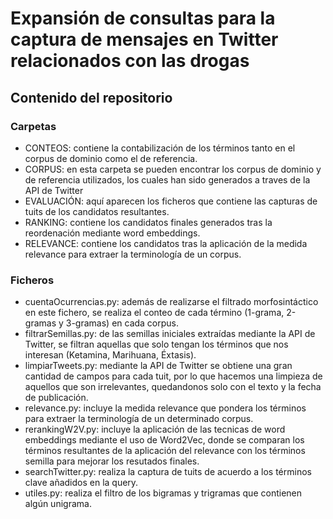 # Expansión de consultas para la captura de mensajes en Twitter relacionados con las drogas

## Contenido del repositorio

### Carpetas

- CONTEOS: contiene la contabilización de los términos tanto en el corpus de dominio como el de referencia.
- CORPUS: en esta carpeta se pueden encontrar los corpus de dominio y de referencia utilizados, los cuales han sido generados a traves de la API de Twitter
- EVALUACIÓN: aquí aparecen los ficheros que contiene las capturas de tuits de los candidatos resultantes.
- RANKING: contiene los candidatos finales generados tras la reordenación mediante word embeddings.
- RELEVANCE: contiene los candidatos tras la aplicación de la medida relevance para extraer la terminología de un corpus.

### Ficheros

- cuentaOcurrencias.py: además de realizarse el filtrado morfosintáctico en este fichero, se realiza el conteo de cada término (1-grama, 2-gramas y 3-gramas) en cada corpus.
- filtrarSemillas.py: de las semillas iniciales extraídas mediante la API de Twitter, se filtran aquellas que solo tengan los términos que nos interesan (Ketamina, Marihuana, Éxtasis).
- limpiarTweets.py: mediante la API de Twitter se obtiene una gran cantidad de campos para cada tuit, por lo que hacemos una limpieza de aquellos que son irrelevantes, quedandonos solo con el texto y la fecha de publicación.
- relevance.py: incluye la medida relevance que pondera los términos para extraer la terminología de un determinado corpus.
- rerankingW2V.py: incluye la aplicación de las tecnicas de word embeddings mediante el uso de Word2Vec, donde se comparan los términos resultantes de la aplicación del relevance con los términos semilla para mejorar los resutados finales.
- searchTwitter.py: realiza la captura de tuits de acuerdo a los términos clave añadidos en la query.
- utiles.py: realiza el filtro de los bigramas y trigramas que contienen algún unigrama.
